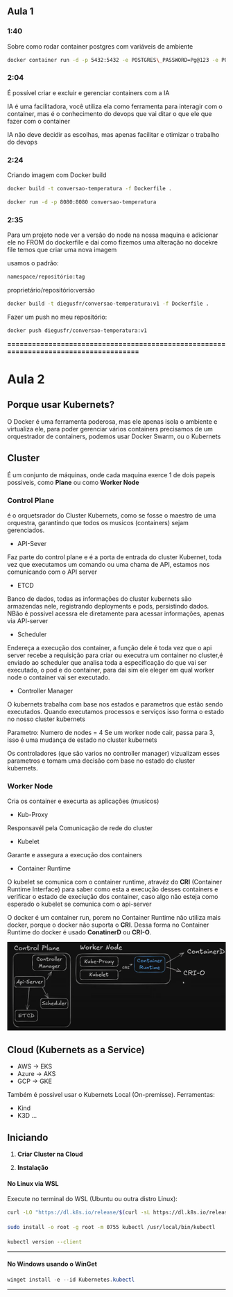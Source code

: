 ## Aula 1


### 1:40

Sobre como rodar container postgres com variáveis de ambiente

```bash
docker container run -d -p 5432:5432 -e POSTGRES\_PASSWORD=Pg@123 -e POSTGRES\_USER=maratona -e POSTGRES\_DB=maratona postgres
```

### 2:04

É possível criar e excluir e gerenciar containers com a IA

IA é uma facilitadora, você utiliza ela como ferramenta para interagir com o container, mas é o conhecimento do devops que vai ditar o que ele que fazer com o container

IA não deve decidir as escolhas, mas apenas facilitar e otimizar o trabalho do devops


### 2:24

Criando imagem com Docker build

```bash
docker build -t conversao-temperatura -f Dockerfile .
```

```bash
docker run -d -p 8080:8080 conversao-temperatura
```


### 2:35


Para um projeto node ver a versão do node na nossa maquina e adicionar ele no FROM do dockerfile e dai como fizemos uma alteração no docekre file temos que criar uma nova imagem

usamos o padrão:


```bash
namespace/repositório:tag
```

proprietário/repositório:versão


```bash
docker build -t diegusfr/conversao-temperatura:v1 -f Dockerfile .
```

Fazer um push no meu repositório:


```bash
docker push diegusfr/conversao-temperatura:v1
```


**=====================================================================================**



# **Aula 2**



## Porque usar Kubernets?

O Docker é uma ferramenta poderosa, mas ele apenas isola o ambiente e virtualiza ele, para poder gerenciar vários containers precisamos de um orquestrador de containers, podemos usar Docker Swarm, ou o Kubernets 


## Cluster

É um conjunto de máquinas, onde cada maquina exerce 1 de dois papeis possiveis, como **Plane** ou como  **Worker Node**

### Control Plane

é o orquetsrador do Cluster Kubernets, como se fosse o maestro de uma orquestra, garantindo que todos os musicos (containers) sejam gerenciados.

  - API-Sever

Faz parte do control plane e é a porta de entrada do cluster Kubernet, toda vez que executamos um comando ou uma chama de API, estamos nos comunicando com o API server 

  - ETCD

Banco de dados, todas as informações do cluster kubernets são armazendas nele, registrando deployments e pods, persistindo dados.
NBão é possivel acessra ele diretamente para acessar informações, apenas via API-server

  - Scheduler

Endereça a execução dos container, a função dele é toda vez que o api server recebe a requisição para criar ou executra um container no cluster,é enviado ao scheduler que analisa toda a especificação do que vai ser executado, o pod e do container, para dai sim ele eleger em qual worker node o container vai ser executado.

  - Controller Manager

O kubernets trabalha com base nos estados e parametros que estão sendo executados.
Quando executamos processos e serviços isso forma o estado no nosso cluster kubernets 

Parametro: Numero de nodes = 4
Se um worker node cair, passa para 3, isso é uma mudança de estado no cluster kubernets

Os controladores (que são varios no controller manager) vizualizam esses parametros e tomam uma decisão com base no estado do cluster kubernets.



### Worker Node

Cria os container e execurta as aplicações (musicos)

  - Kub-Proxy

Responsavél pela Comunicação de rede do cluster

  - Kubelet

Garante e assegura a execução dos containers

  - Container Runtime

O kubelet se comunica com o container runtime, atravéz do **CRI** (Container Runtime Interface) para saber como esta a execução desses containers e verificar o estado de execiução dos container, caso algo não esteja como esperado o kubelet se comunica com o api-server

O docker é um container run, porem no Container Runtime não utiliza mais docker, porque o docker não suporta o **CRI**. Dessa forma no Container Runtime do docker é usado **ConatinerD** ou **CRI-O**.

![Kubernets Fluxo](images/kubernets_fluxo.png)


## Cloud (Kubernets as a Service)

  - AWS -> EKS
  - Azure -> AKS
  - GCP -> GKE

Também é possivel usar o Kubernets Local (On-premisse). Ferramentas:

  - Kind
  - K3D
  ...


## Iniciando 

  1. **Criar Cluster na Cloud**

  2. **Instalação**


#### **No Linux via WSL**

Execute no terminal do WSL (Ubuntu ou outra distro Linux):

```bash
curl -LO "https://dl.k8s.io/release/$(curl -sL https://dl.k8s.io/release/stable.txt)/bin/linux/amd64/kubectl"

sudo install -o root -g root -m 0755 kubectl /usr/local/bin/kubectl

kubectl version --client
```

---

#### **No Windows usando o WinGet**

```powershell
winget install -e --id Kubernetes.kubectl
```

---









